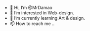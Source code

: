 - 👋 Hi, I’m @MrDamao
- 👀 I’m interested in Web-design.
- 🌱 I’m currently learning Art & design.
- 📫 How to reach me ..

<!---
MrDamao/MrDamao is a ✨ special ✨ repository because its `README.md` (this file) appears on your GitHub profile.
You can click the Preview link to take a look at your changes.
--->
